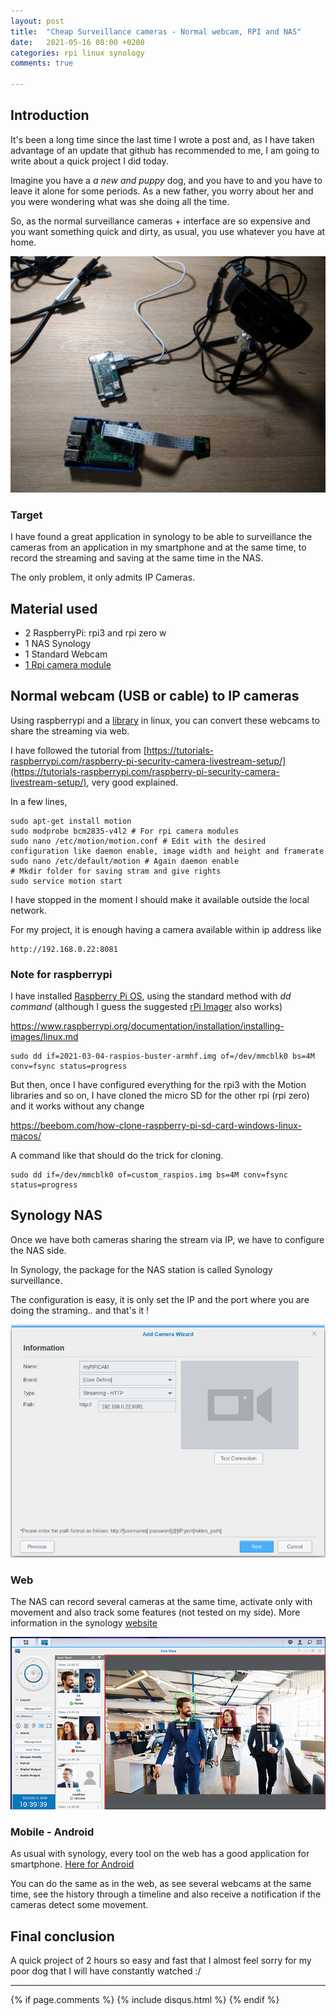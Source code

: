 ```yaml
---
layout: post
title:  "Cheap Surveillance cameras - Normal webcam, RPI and NAS"
date:   2021-05-16 08:00 +0200
categories: rpi linux synology
comments: true

---
```


## Introduction

It's been a long time since the last time I wrote a post and, as I have taken advantage of an update that github has recommended to me, I am going to write about a quick project I did today.

Imagine you have a _a new and puppy_ dog, and you have to and you have to leave it alone for some periods. As a new father, you worry about her and you were wondering what was she doing all the time.

So, as the normal surveillance cameras + interface are so expensive and you want something quick and dirty, as usual, you use whatever you have at home.

![material](/assets/2021may/material.jpeg)


### Target
I have found a great application in synology to be able to surveillance the cameras from an application in my smartphone and at the same time, to record the streaming and saving at the same time in the NAS.

The only problem, it only admits IP Cameras.


## Material used
- 2 RaspberryPi: rpi3 and rpi zero w
- 1 NAS Synology
- 1 Standard Webcam
- [1 Rpi camera module](https://www.raspberrypi.org/products/camera-module-v2/)

## Normal webcam (USB or cable) to IP cameras
Using raspberrypi and a [library](https://github.com/Motion-Project/motion) in linux, you can convert these webcams to share the streaming via web.

I have followed the tutorial from [https://tutorials-raspberrypi.com/raspberry-pi-security-camera-livestream-setup/](https://tutorials-raspberrypi.com/raspberry-pi-security-camera-livestream-setup/), very good explained.

In a few lines,

    sudo apt-get install motion
    sudo modprobe bcm2835-v4l2 # For rpi camera modules
    sudo nano /etc/motion/motion.conf # Edit with the desired configuration like daemon enable, image width and height and framerate
    sudo nano /etc/default/motion # Again daemon enable
    # Mkdir folder for saving stram and give rights
    sudo service motion start


I have stopped in the moment I should make it available outside the local network.

For my project, it is enough having a camera available within ip address like

    http://192.168.0.22:8081

### Note for raspberrypi
I have installed [Raspberry Pi OS](https://downloads.raspberrypi.org/raspios_full_armhf/images/raspios_full_armhf-2021-03-25/2021-03-04-raspios-buster-armhf-full.zip), using the standard method with _dd command_ (although I guess the suggested [rPi Imager](https://www.raspberrypi.org/software/) also works)

https://www.raspberrypi.org/documentation/installation/installing-images/linux.md

    sudo dd if=2021-03-04-raspios-buster-armhf.img of=/dev/mmcblk0 bs=4M conv=fsync status=progress

But then, once I have configured everything for the rpi3 with the Motion libraries and so on, I have cloned the micro SD for the other rpi (rpi zero) and it works without any change

https://beebom.com/how-clone-raspberry-pi-sd-card-windows-linux-macos/

A command like that should do the trick for cloning.

    sudo dd if=/dev/mmcblk0 of=custom_raspios.img bs=4M conv=fsync status=progress

## Synology NAS
Once we have both cameras sharing the stream via IP, we have to configure the NAS side.

In Synology, the package for the NAS station is called Synology surveillance.

The configuration is easy, it is only set the IP and the port where you are doing the straming.. and that's it !

![nas_surveillance_config](/assets/2021may/nas_surveillance_config.png)

### Web
The NAS can record several cameras at the same time, activate only with movement and also track some features (not tested on my side). More information in the synology [website](https://www.synology.com/en-global/surveillance)

![web](/assets/2021may/web.png)

### Mobile - Android
As usual with synology, every tool on the web has a good application for smartphone.
[Here for Android](https://play.google.com/store/apps/details?id=com.synology.DScam)

You can do the same as in the web, as see several webcams at the same time, see the history through a timeline and also receive a notification if the cameras detect some movement.

## Final conclusion
A quick project of 2 hours so easy and fast that I almost feel sorry for my poor dog that I will have constantly watched :/


***

{% if page.comments %}
{% include disqus.html %}
{% endif %}
